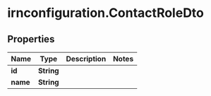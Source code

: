 # irnconfiguration.ContactRoleDto

## Properties

Name | Type | Description | Notes
------------ | ------------- | ------------- | -------------
**id** | **String** |  | 
**name** | **String** |  | 


